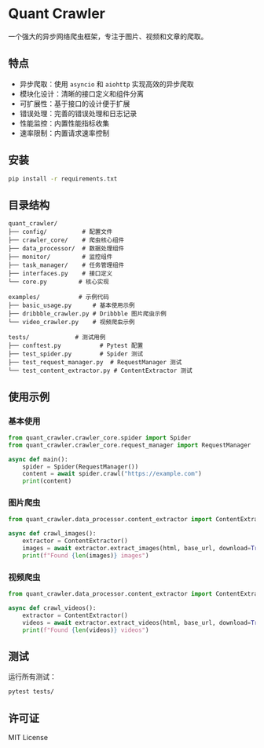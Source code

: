 # Quant Crawler

一个强大的异步网络爬虫框架，专注于图片、视频和文章的爬取。

## 特点

- 异步爬取：使用 `asyncio` 和 `aiohttp` 实现高效的异步爬取
- 模块化设计：清晰的接口定义和组件分离
- 可扩展性：基于接口的设计便于扩展
- 错误处理：完善的错误处理和日志记录
- 性能监控：内置性能指标收集
- 速率限制：内置请求速率控制

## 安装

```bash
pip install -r requirements.txt
```

## 目录结构

```
quant_crawler/
├── config/          # 配置文件
├── crawler_core/    # 爬虫核心组件
├── data_processor/  # 数据处理组件
├── monitor/         # 监控组件
├── task_manager/    # 任务管理组件
├── interfaces.py    # 接口定义
└── core.py         # 核心实现

examples/           # 示例代码
├── basic_usage.py      # 基本使用示例
├── dribbble_crawler.py # Dribbble 图片爬虫示例
└── video_crawler.py    # 视频爬虫示例

tests/             # 测试用例
├── conftest.py           # Pytest 配置
├── test_spider.py        # Spider 测试
├── test_request_manager.py  # RequestManager 测试
└── test_content_extractor.py # ContentExtractor 测试
```

## 使用示例

### 基本使用

```python
from quant_crawler.crawler_core.spider import Spider
from quant_crawler.crawler_core.request_manager import RequestManager

async def main():
    spider = Spider(RequestManager())
    content = await spider.crawl("https://example.com")
    print(content)
```

### 图片爬虫

```python
from quant_crawler.data_processor.content_extractor import ContentExtractor

async def crawl_images():
    extractor = ContentExtractor()
    images = await extractor.extract_images(html, base_url, download=True)
    print(f"Found {len(images)} images")
```

### 视频爬虫

```python
from quant_crawler.data_processor.content_extractor import ContentExtractor

async def crawl_videos():
    extractor = ContentExtractor()
    videos = await extractor.extract_videos(html, base_url, download=True)
    print(f"Found {len(videos)} videos")
```

## 测试

运行所有测试：

```bash
pytest tests/
```

## 许可证

MIT License
